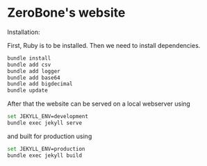 # ZeroBone's website

Installation:

First, Ruby is to be installed. Then we need to install dependencies.

```bash
bundle install
bundle add csv
bundle add logger
bundle add base64
bundle add bigdecimal
bundle update
```

After that the website can be served on a local webserver using

```bash
set JEKYLL_ENV=development
bundle exec jekyll serve
```

and built for production using

```bash
set JEKYLL_ENV=production
bundle exec jekyll build
```